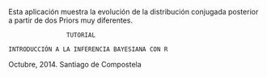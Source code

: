 
Esta aplicación muestra la evolución de la distribución conjugada posterior a partir de dos Priors muy diferentes.

                    TUTORIAL
          
    INTRODUCCIÓN A LA INFERENCIA BAYESIANA CON R

Octubre, 2014. Santiago de Compostela
